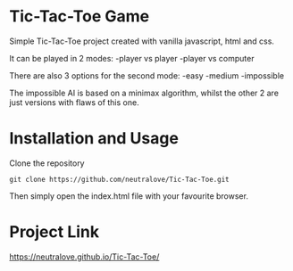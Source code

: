 # Tic-Tac-Toe Game

Simple Tic-Tac-Toe project created with vanilla javascript, html and css. 

It can be played in 2 modes:
-player vs player
-player vs computer

There are also 3 options for the second mode:
-easy
-medium
-impossible

The impossible AI is based on a minimax algorithm, whilst the other 2 are just versions with flaws of this one.

# Installation and Usage

Clone the repository
```
git clone https://github.com/neutralove/Tic-Tac-Toe.git
```
Then simply open the index.html file with your favourite browser.

# Project Link
https://neutralove.github.io/Tic-Tac-Toe/
